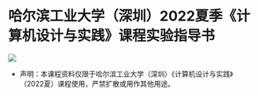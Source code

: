 # 哈尔滨工业大学（深圳）2022夏季《计算机设计与实践》课程实验指导书

![](https://api.travis-ci.org/Bohan-hu/HITSZ-COMP2008-Course.svg?branch=master)

- 声明：本课程资料仅限于哈尔滨工业大学（深圳）《计算机设计与实践》（2022夏）课程使用，严禁扩散或用作其他用途。
